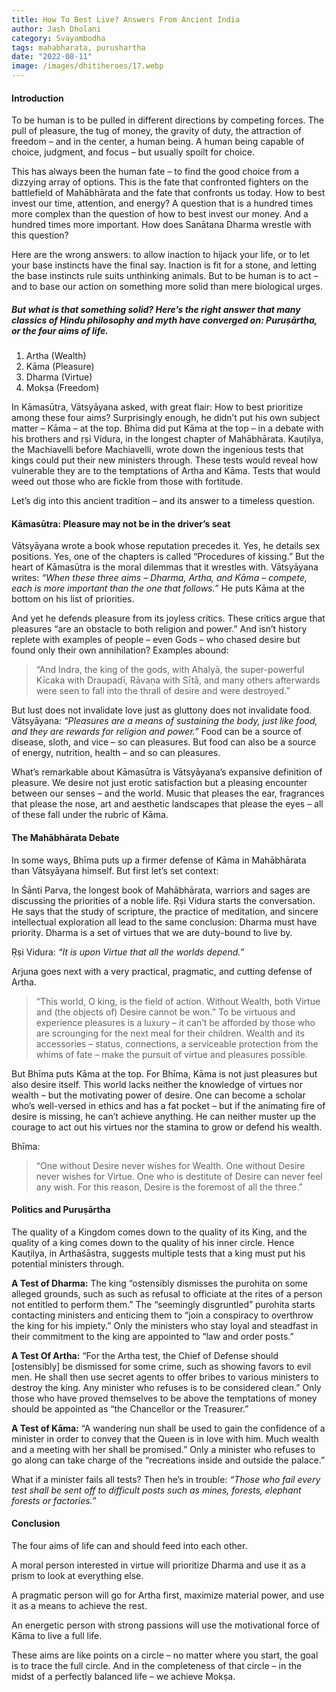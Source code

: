 ```yaml
---
title: How To Best Live? Answers From Ancient India
author: Jash Dholani
category: Svayambodha
tags: mahabharata, purushartha
date: "2022-08-11"
image: /images/dhitiheroes/17.webp
---
```


#### Introduction
To be human is to be pulled in different directions by competing forces. The pull of pleasure, the tug of money, the gravity of duty, the attraction of freedom – and in the center, a human being. A human being capable of choice, judgment, and focus – but usually spoilt for choice.

This has always been the human fate – to find the good choice from a dizzying array of options. This is the fate that confronted fighters on the battlefield of Mahābhārata and the fate that confronts us today. How to best invest our time, attention, and energy? A question that is a hundred times more complex than the question of how to best invest our money. And a hundred times more important. How does Sanātana Dharma wrestle with this question?

Here are the wrong answers: to allow inaction to hijack your life, or to let your base instincts have the final say. Inaction is fit for a stone, and letting the base instincts rule suits unthinking animals. But to be human is to act – and to base our action on something more solid than mere biological urges.

##### But what is that something solid? Here’s the right answer that many classics of Hindu philosophy and myth have converged on: Puruṣārtha, or the four aims of life.

1. Artha (Wealth)
2. Kāma (Pleasure)
3. Dharma (Virtue)
4. Mokṣa (Freedom)

In Kāmasūtra, Vātsyāyana asked, with great flair: How to best prioritize among these four aims? Surprisingly enough, he didn’t put his own subject matter – Kāma – at the top. Bhīma did put Kāma at the top – in a debate with his brothers and ṛṣi Vidura, in the longest chapter of Mahābhārata. Kauṭilya, the Machiavelli before Machiavelli, wrote down the ingenious tests that kings could put their new ministers through. These tests would reveal how vulnerable they are to the temptations of Artha and Kāma. Tests that would weed out those who are fickle from those with fortitude.

Let’s dig into this ancient tradition – and its answer to a timeless question.

#### Kāmasūtra: Pleasure may not be in the driver’s seat
Vātsyāyana wrote a book whose reputation precedes it. Yes, he details sex positions. Yes, one of the chapters is called “Procedures of kissing.” But the heart of Kāmasūtra is the moral dilemmas that it wrestles with. Vātsyāyana writes: *“When these three aims – Dharma, Artha, and Kāma – compete, each is more important than the one that follows.”* He puts Kāma at the bottom on his list of priorities.

And yet he defends pleasure from its joyless critics. These critics argue that pleasures “are an obstacle to both religion and power.” And isn’t history replete with examples of people – even Gods – who chased desire but found only their own annihilation? Examples abound:

> “And Indra, the king of the gods, with Ahalyā, the super-powerful Kīcaka with Draupadī, Rāvaṇa with Sītā, and many others afterwards were seen to fall into the thrall of desire and were destroyed.”

But lust does not invalidate love just as gluttony does not invalidate food. Vātsyāyana: *“Pleasures are a means of sustaining the body, just like food, and they are rewards for religion and power.”* Food can be a source of disease, sloth, and vice – so can pleasures. But food can also be a source of energy, nutrition, health – and so can pleasures.

What’s remarkable about Kāmasūtra is Vātsyāyana’s expansive definition of pleasure. We desire not just erotic satisfaction but a pleasing encounter between our senses – and the world. Music that pleases the ear, fragrances that please the nose, art and aesthetic landscapes that please the eyes – all of these fall under the rubric of Kāma.

#### The Mahābhārata Debate
In some ways, Bhīma puts up a firmer defense of Kāma in Mahābhārata than Vātsyāyana himself. But first let’s set context:

In Śānti Parva, the longest book of Mahābhārata, warriors and sages are discussing the priorities of a noble life. Ṛṣi Vidura starts the conversation. He says that the study of scripture, the practice of meditation, and sincere intellectual exploration all lead to the same conclusion: Dharma must have priority. Dharma is a set of virtues that we are duty-bound to live by.

Ṛṣi Vidura: *“It is upon Virtue that all the worlds depend.”*

Arjuna goes next with a very practical, pragmatic, and cutting defense of Artha.

> “This world, O king, is the field of action. Without Wealth, both Virtue and (the objects of) Desire cannot be won.” To be virtuous and experience pleasures is a luxury – it can’t be afforded by those who are scrounging for the next meal for their children. Wealth and its accessories – status, connections, a serviceable protection from the whims of fate – make the pursuit of virtue and pleasures possible.

But Bhīma puts Kāma at the top. For Bhīma, Kāma is not just pleasures but also desire itself. This world lacks neither the knowledge of virtues nor wealth – but the motivating power of desire. One can become a scholar who’s well-versed in ethics and has a fat pocket – but if the animating fire of desire is missing, he can’t achieve anything. He can neither muster up the courage to act out his virtues nor the stamina to grow or defend his wealth.

Bhīma:

> “One without Desire never wishes for Wealth. One without Desire never wishes for Virtue. One who is destitute of Desire can never feel any wish. For this reason, Desire is the foremost of all the three.”

#### Politics and Puruṣārtha
The quality of a Kingdom comes down to the quality of its King, and the quality of a king comes down to the quality of his inner circle. Hence Kauṭilya, in Arthaśāstra, suggests multiple tests that a king must put his potential ministers through.

**A Test of Dharma:** The king “ostensibly dismisses the purohita on some alleged grounds, such as such as refusal to officiate at the rites of a person not entitled to perform them.” The “seemingly disgruntled” purohita starts contacting ministers and enticing them to “join a conspiracy to overthrow the king for his impiety.” Only the ministers who stay loyal and steadfast in their commitment to the king are appointed to “law and order posts.”

**A Test Of Artha:** “For the Artha test, the Chief of Defense should [ostensibly] be dismissed for some crime, such as showing favors to evil men. He shall then use secret agents to offer bribes to various ministers to destroy the king. Any minister who refuses is to be considered clean.” Only those who have proved themselves to be above the temptations of money should be appointed as “the Chancellor or the Treasurer.”

**A Test of Kāma:** “A wandering nun shall be used to gain the confidence of a minister in order to convey that the Queen is in love with him. Much wealth and a meeting with her shall be promised.” Only a minister who refuses to go along can take charge of the “recreations inside and outside the palace.”

What if a minister fails all tests? Then he’s in trouble: *“Those who fail every test shall be sent off to difficult posts such as mines, forests, elephant forests or factories.”*

#### Conclusion
The four aims of life can and should feed into each other.

A moral person interested in virtue will prioritize Dharma and use it as a prism to look at everything else.

A pragmatic person will go for Artha first, maximize material power, and use it as a means to achieve the rest.

An energetic person with strong passions will use the motivational force of Kāma to live a full life.

These aims are like points on a circle – no matter where you start, the goal is to trace the full circle. And in the completeness of that circle – in the midst of a perfectly balanced life – we achieve Mokṣa.